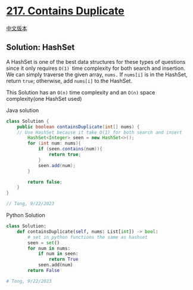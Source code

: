 # [217. Contains Duplicate](https://leetcode.com/problems/contains-duplicate/)

[中文版本](/Solution_CN/0217_Contains_Duplicate_CN.md)

## Solution: HashSet

A HashSet is one of the best data structures for these types of questions since it only requires `O(1) `time complexity for both search and insertion. We can simply traverse the given array, `nums.` If `nums[i]` is in the HashSet, return `true`; otherwise, add `nums[i]` to the HashSet.

This Solution has an `O(n)` time complexity and an `O(n)` space complexity(one HashSet used)

Java solution

```java
class Solution {
    public boolean containsDuplicate(int[] nums) {
	// Use HashSet because it take O(1) for both search and insert
        HashSet<Integer> seen = new HashSet<>();
        for (int num: nums){
            if (seen.contains(num)){
                return true;
            }
            seen.add(num);
        }

        return false;
    }
}

// Tong, 9/22/2023
```

Python Solution

```python
class Solution:
    def containsDuplicate(self, nums: List[int]) -> bool:
        # set in python functions the same as hashset
        seen = set()
        for num in nums:
            if num in seen:
                return True
            seen.add(num)
        return False

# Tong, 9/22/2023
```
